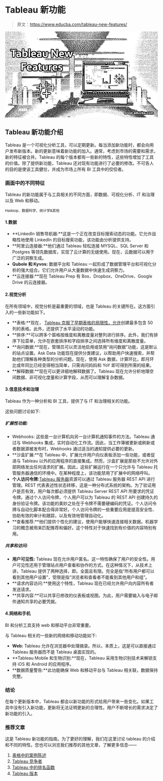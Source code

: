 # Tableau 新功能

> 原文：<https://www.educba.com/tableau-new-features/>

![Tableau New Features](img/ec4cb47d9e626f7175424332fc040c24.png)



## Tableau 新功能介绍

Tableau 是一个可视化分析工具，可以定期更新。每当添加新功能时，都会向用户发布新版本。新的更新意味着新功能的加入。通常，考虑到市场的需要和需求，新的特征被合并。Tableau 的每个版本都有一些新的特性，这些特性增加了工具的价值。除了提供新功能，Tableau 还对现有功能进行了必要的修改。不可告人的目的是使该工具健壮，并成为市场上所有 BI 工具中的佼佼者。

### 画面中的不同特征

Tableau 的新功能属于与工具相关的不同方面，即数据、可视化分析、IT 和治理以及 Web 和移动。

<small>Hadoop、数据科学、统计学&其他</small>

#### 1.数据

*   **LinkedIn 销售导航器:**这是一个正在改变目标搜索动态的功能。它允许战略性地使用 LinkedIn 的目标搜索功能，该功能由分析提供支持。
*   **阿里云连接器:**他们通过 Tableau 轻松连接 MYSQL、SQL Server 和 Postgres 等领先数据库，实现了云计算的无缝使用。现在，云数据可以用于广泛的洞察生成。
*   **Qubole 和 Kyvos:** 数据平台和 Tableau 一起形成了数据管理平台和可视化分析的强大组合。它们允许用户从大量数据中快速生成洞察力。
*   **云连接器:**现在 Tableau Prep 有 Box、Dropbox、OneDrive、Google Drive 的云连接器。

#### 2.视觉分析

在所有领域中，视觉分析是最重要的领域，也是 Tableau 的关键所在。这方面引入的一些新功能如下。

*   **表格:**现在， [Tableau 克服了早期表格的局限性，允许](https://www.educba.com/tableau-action-filter/)创建最多包含 50 列的表格。此外，还提供了水平滚动的功能。
*   **排序:**可以跨多个窗格按维度和离散度量对整列进行排序。此外，我们有排序下拉菜单，允许在嵌套排序和字段排序之间选择所有维度和离散度量。
*   **询问数据:**现在，管理员可以灵活地启用或禁用“询问数据”功能，这是默认的站点设置。Ask Data 功能现在提供分类建议，以帮助用户快速搜索，并帮助他们理解各种类型的分析问题。现在，使用 Ask 数据，计算环比，即月环比或年同比已经变得相当简单，只需询问妈妈和 YoY 即可得到所需的结果。
*   **解释数据:**现在可以更详细地解释数据了。Tableau 现在允许分析地理空间数据、非可视化度量和计算字段，从而可以理解复杂数据。

#### 3.信息技术和治理

Tableau 作为一种分析和 BI 工具，提供了与 IT 和治理相关的功能。

这些问题讨论如下:

##### 扩展性功能:

*   Webhooks: 这些是一台计算机向另一台计算机通知事件的方法。Tableau 通过与 Webhooks 集成，实时自动化工作流。因此，当工作簿被更新或刷新或者数据源被发布时，Webhooks 通过适当的通知提供必要的更新。
*   **沙盒扩展:**在 Tableau 中，扩展允许用户向仪表板添加一些功能，或者促进与 Tableau 以外的应用程序的直接集成。然而，沙盒扩展是那些不允许对外部网络发出任何请求的扩展。因此，这些扩展运行在一个只允许与 Tableau 托管服务器通信的环境中。在某种程度上，该功能禁用了扩展中的网络呼叫。
*   **个人访问令牌:**[Tableau 服务器](https://www.educba.com/install-tableau-server/)资源可以通过 Tableau 服务器 REST API 进行管理。REST 代表表述性状态转移，这是一种分布式系统的架构。为了验证用户是否有效，用户每次都必须提供 Tableau Server REST API 所要求的凭证令牌。通过个人访问令牌，个人用户可以为 Tableau 的 REST API 创建持久的身份验证令牌。该功能的美妙之处在于令牌不需要硬编码的凭证。个人访问令牌与自动化脚本配合得非常好。个人访问令牌的一些重要应用是提高安全性、协助有效的审计和跟踪，以及有效地管理自动化。
*   **查看推荐:**他们提供个性化的建议，使用户能够快速连接相关数据。机器学习的概念被用来匹配推荐和偏好。这个特性对于快速找到有价值的内容特别有用。

##### 共享和访问:

*   **用户可见性:** Tableau 现在允许用户匿名。这一特性确保了用户的安全性。用户可见性还用于管理站点用户查看和协作的方式。在这种情况下，从技术上讲，Tableau 提供了两种选择，即。全面且有限。完全是指“所有用户都可以看到其他用户设置”，受限是指“浏览者和查看者不能看到其他用户和组”。
*   **请求内容访问:**使用这个特性，Tableau 现在已经允许用户向内容所有者发送请求。
*   **共享内容:**可以共享已修改的仪表板或视图。为此，用户需要输入与电子邮件通知共享的必要凭据。

#### 4.网络和手机

BI 和分析工具支持 web 和移动平台非常重要。

与 Tableau 相关的一些新的网络和移动功能如下:

*   **Web:** Tableau 允许在浏览器中处理摘录。所以，本质上，这是可以直接通过 Tableau 服务器而不是 Tableau 桌面实现的。
*   **Tableau Mobile 和生物识别:**现在，Tableau 采用生物识别技术来解锁支持 iOS 和 Android 的应用程序。
*   **数据质量警告:**此功能确保 Web 和移动平台与 Tableau 相关联，数据保持完整。

### 结论

在每个更新版本中，Tableau 都会以新功能的形式给用户带来一些变化。如果工具中没有引入新功能，更新将无法证明更新的合理性。用户不断增长的需求决定了新功能的引入。

### 推荐文章

这是 Tableau 新功能的指南。为了更好的理解，我们在这里讨论 tableau 的介绍和不同的特性。您也可以浏览我们推荐的其他文章，了解更多信息——

1.  [表格中的案例陈述](https://www.educba.com/case-statement-in-tableau/)
2.  [Tableau 竞争者](https://www.educba.com/tableau-competitors/)
3.  [Tableau 中的排名函数](https://www.educba.com/rank-function-in-tableau/)
4.  [Tableau 版本](https://www.educba.com/tableau-versions/)





